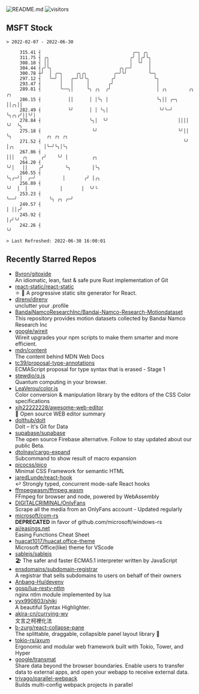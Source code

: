 ![README.md](https://github.com/Gerhut/Gerhut/workflows/README.md/badge.svg)
![visitors](https://visitors.vercel.app/Gerhut/Gerhut?token=8cf69d1f6813d272ef062726b6070c9be4ff72038cfe5a7ded7384a8da65d866)

## MSFT Stock

```
> 2022-02-07 - 2022-06-30

     315.41 ┤                                  ╭─╮ ╭╮                                                            
     311.75 ┤ ╭╮                              ╭╯ │╭╯╰╮                                                           
     308.10 ┤ ││                              │  ╰╯  │                                                           
     304.44 ┤╭╯╰╮                         ╭╮╭─╯      │                                                           
     300.78 ┼╯  │ ╭─╮     ╭╮╭╮          ╭─╯╰╯        ╰─╮                                                         
     297.12 ┤   ╰─╯ │   ╭─╯╰╯╰╮        ╭╯              ╰╮                                                        
     293.47 ┤       │   │     │       ╭╯                │                                                        
     289.81 ┤       ╰──╮│     ╰╮ ╭╮  ╭╯                 │ ╭╮        ╭╮  ╭╮                                       
     286.15 ┤          ││      │ │╰╮ │                  ╰╮││ ╭─╮    ││╭╮││                                       
     282.49 ┤          ╰╯      │ │ ╰╮│                   ╰╯╰─╯ ╰╮╭╮╭╯││╰╯│                                       
     278.84 ┤                  ╰╮│  ╰╯                          ││││ ╰╯  ╰╮                                      
     275.18 ┤                   ╰╯                              ╰╯││      ╰╮             ╭╮ ╭╮ ╭╮                
     271.52 ┤                                                     ╰╯       │╭╮           │╰─╯╰╮│╰╮               
     267.86 ┤                                                              │││   ╭╮     ╭╯    ╰╯ │         ╭╮    
     264.20 ┤                                                              ╰╯│   ││    ╭╯        ╰╮        │╰╮   
     260.55 ┤                                                                ╰╮╭─╯│  ╭─╯          │       ╭╯ │╭╮ 
     256.89 ┤                                                                 ╰╯  │  │            │       │  ╰╯╰ 
     253.23 ┤                                                                     ╰──╯            ╰╮ ╭╮ ╭─╯      
     249.57 ┤                                                                                      │ ││╭╯        
     245.92 ┤                                                                                      │╭╯╰╯         
     242.26 ┤                                                                                      ╰╯            

> Last Refreshed: 2022-06-30 16:00:01
```

## Recently Starred Repos

- [Byron/gitoxide](https://github.com/Byron/gitoxide)  
  An idiomatic, lean, fast & safe pure Rust implementation of Git
- [react-static/react-static](https://github.com/react-static/react-static)  
  ⚛️ 🚀 A progressive static site generator for React.
- [direnv/direnv](https://github.com/direnv/direnv)  
  unclutter your .profile
- [BandaiNamcoResearchInc/Bandai-Namco-Research-Motiondataset](https://github.com/BandaiNamcoResearchInc/Bandai-Namco-Research-Motiondataset)  
  This repository provides motion datasets collected by Bandai Namco Research Inc
- [google/wireit](https://github.com/google/wireit)  
  Wireit upgrades your npm scripts to make them smarter and more efficient.
- [mdn/content](https://github.com/mdn/content)  
  The content behind MDN Web Docs
- [tc39/proposal-type-annotations](https://github.com/tc39/proposal-type-annotations)  
  ECMAScript proposal for type syntax that is erased - Stage 1
- [stewdio/q.js](https://github.com/stewdio/q.js)  
  Quantum computing in your browser.
- [LeaVerou/color.js](https://github.com/LeaVerou/color.js)  
  Color conversion & manipulation library by the editors of the CSS Color specifications
- [xjh22222228/awesome-web-editor](https://github.com/xjh22222228/awesome-web-editor)  
  🔨  Open source WEB editor summary
- [dolthub/dolt](https://github.com/dolthub/dolt)  
  Dolt – It's Git for Data
- [supabase/supabase](https://github.com/supabase/supabase)  
  The open source Firebase alternative. Follow to stay updated about our public Beta.
- [dtolnay/cargo-expand](https://github.com/dtolnay/cargo-expand)  
  Subcommand to show result of macro expansion
- [picocss/pico](https://github.com/picocss/pico)  
  Minimal CSS Framework for semantic HTML
- [jaredLunde/react-hook](https://github.com/jaredLunde/react-hook)  
  ↩ Strongly typed, concurrent mode-safe React hooks
- [ffmpegwasm/ffmpeg.wasm](https://github.com/ffmpegwasm/ffmpeg.wasm)  
  FFmpeg for browser and node, powered by WebAssembly
- [DIGITALCRIMINAL/OnlyFans](https://github.com/DIGITALCRIMINAL/OnlyFans)  
  Scrape all the media from an OnlyFans account - Updated regularly
- [microsoft/com-rs](https://github.com/microsoft/com-rs)  
  **DEPRECATED** in favor of github.com/microsoft/windows-rs
- [ai/easings.net](https://github.com/ai/easings.net)  
  Easing Functions Cheat Sheet
- [huacat1017/huacat.office-theme](https://github.com/huacat1017/huacat.office-theme)  
  Microsoft Office(like) theme for VScode
- [sablejs/sablejs](https://github.com/sablejs/sablejs)  
  🏖️ The safer and faster ECMA5.1 interpreter written by JavaScript
- [ensdomains/subdomain-registrar](https://github.com/ensdomains/subdomain-registrar)  
  A registrar that sells subdomains to users on behalf of their owners
- [Anbang-Hu/devenv](https://github.com/Anbang-Hu/devenv)  
- [gosp/lua-resty-ntlm](https://github.com/gosp/lua-resty-ntlm)  
  nginx ntlm module implemented by lua
- [yyx990803/shiki](https://github.com/yyx990803/shiki)  
  A beautiful Syntax Highlighter.
- [akira-cn/currying-wy](https://github.com/akira-cn/currying-wy)  
  文言之柯裡化法
- [b-zurg/react-collapse-pane](https://github.com/b-zurg/react-collapse-pane)  
  The splittable, draggable, collapsible panel layout library 🎉
- [tokio-rs/axum](https://github.com/tokio-rs/axum)  
  Ergonomic and modular web framework built with Tokio, Tower, and Hyper
- [google/transmat](https://github.com/google/transmat)  
  Share data beyond the browser boundaries. Enable users to transfer data to external apps, and open your webapp to receive external data.
- [trivago/parallel-webpack](https://github.com/trivago/parallel-webpack)  
  Builds multi-config webpack projects in parallel
